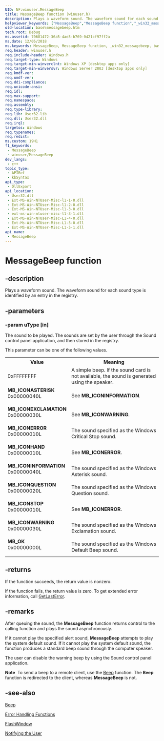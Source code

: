 ```yaml
---
UID: NF:winuser.MessageBeep
title: MessageBeep function (winuser.h)
description: Plays a waveform sound. The waveform sound for each sound type is identified by an entry in the registry.
helpviewer_keywords: ["MessageBeep","MessageBeep function","_win32_messagebeep","base.messagebeep","winuser/MessageBeep"]
old-location: base\messagebeep.htm
tech.root: Debug
ms.assetid: 70681472-36a5-4ae3-b769-0421cf97ff2a
ms.date: 12/05/2018
ms.keywords: MessageBeep, MessageBeep function, _win32_messagebeep, base.messagebeep, winuser/MessageBeep
req.header: winuser.h
req.include-header: Windows.h
req.target-type: Windows
req.target-min-winverclnt: Windows XP [desktop apps only]
req.target-min-winversvr: Windows Server 2003 [desktop apps only]
req.kmdf-ver: 
req.umdf-ver: 
req.ddi-compliance: 
req.unicode-ansi: 
req.idl: 
req.max-support: 
req.namespace: 
req.assembly: 
req.type-library: 
req.lib: User32.lib
req.dll: User32.dll
req.irql: 
targetos: Windows
req.typenames: 
req.redist: 
ms.custom: 19H1
f1_keywords:
 - MessageBeep
 - winuser/MessageBeep
dev_langs:
 - c++
topic_type:
 - APIRef
 - kbSyntax
api_type:
 - DllExport
api_location:
 - User32.dll
 - Ext-MS-Win-NTUser-Misc-l1-1-0.dll
 - Ext-MS-Win-NTUser-Misc-l1-2-0.dll
 - Ext-MS-Win-NTUser-Misc-l1-3-0.dll
 - ext-ms-win-ntuser-misc-l1-3-1.dll
 - Ext-MS-Win-NTUser-Misc-L1-4-0.dll
 - Ext-Ms-Win-NTUser-Misc-L1-5-0.dll
 - Ext-MS-Win-NTUser-Misc-L1-5-1.dll
api_name:
 - MessageBeep
---
```


# MessageBeep function


## -description

Plays a waveform sound. The waveform sound for each sound type is identified by an entry in the 
    registry.

## -parameters

### -param uType [in]

The sound to be played. The sounds are set by the user through the Sound control panel application, and then 
       stored in the registry.

This parameter can be one of the following values.

<table>
<tr>
<th>Value</th>
<th>Meaning</th>
</tr>
<tr>
<td>
0xFFFFFFFF

</td>
<td>
A simple beep. If the sound card is not available, the sound is generated using the speaker.

</td>
</tr>
<tr>
<td>
<dl>
<dt><b>MB_ICONASTERISK</b></dt>
<dt>0x00000040L</dt>
</dl>
</td>
<td>
See <b>MB_ICONINFORMATION</b>.

</td>
</tr>
<tr>
<td>
<dl>
<dt><b>MB_ICONEXCLAMATION</b></dt>
<dt>0x00000030L</dt>
</dl>
</td>
<td>
See <b>MB_ICONWARNING</b>.

</td>
</tr>
<tr>
<td>
<dl>
<dt><b>MB_ICONERROR</b></dt>
<dt>0x00000010L</dt>
</dl>
</td>
<td>
The sound specified as the Windows Critical Stop sound.

</td>
</tr>
<tr>
<td>
<dl>
<dt><b>MB_ICONHAND</b></dt>
<dt>0x00000010L</dt>
</dl>
</td>
<td>
See <b>MB_ICONERROR</b>.

</td>
</tr>
<tr>
<td>
<dl>
<dt><b>MB_ICONINFORMATION</b></dt>
<dt>0x00000040L</dt>
</dl>
</td>
<td>
The sound specified as the Windows Asterisk sound.

</td>
</tr>
<tr>
<td>
<dl>
<dt><b>MB_ICONQUESTION</b></dt>
<dt>0x00000020L</dt>
</dl>
</td>
<td>
The sound specified as the Windows Question sound.

</td>
</tr>
<tr>
<td>
<dl>
<dt><b>MB_ICONSTOP</b></dt>
<dt>0x00000010L</dt>
</dl>
</td>
<td>
See <b>MB_ICONERROR</b>.

</td>
</tr>
<tr>
<td>
<dl>
<dt><b>MB_ICONWARNING</b></dt>
<dt>0x00000030L</dt>
</dl>
</td>
<td>
The sound specified as the Windows Exclamation sound.

</td>
</tr>
<tr>
<td>
<dl>
<dt><b>MB_OK</b></dt>
<dt>0x00000000L</dt>
</dl>
</td>
<td>
The sound specified as the Windows Default Beep sound.

</td>
</tr>
</table>

## -returns

If the function succeeds, the return value is nonzero.

If the function fails, the return value is zero. To get extended error information, call 
       <a href="https://docs.microsoft.com/windows/desktop/api/errhandlingapi/nf-errhandlingapi-getlasterror">GetLastError</a>.

## -remarks

After queuing the sound, the <b>MessageBeep</b> function 
    returns control to the calling function and plays the sound asynchronously.

If it cannot play the specified alert sound, 
    <b>MessageBeep</b> attempts to play the system default sound. If 
    it cannot play the system default sound, the function produces a standard beep sound through the computer 
    speaker.

The user can disable the warning beep by using the Sound control panel application.

<b>Note</b>  To send a beep to a remote client, use the <a href="https://docs.microsoft.com/windows/desktop/api/utilapiset/nf-utilapiset-beep">Beep</a> function. 
     The <b>Beep</b> function is redirected to the client, whereas 
     <b>MessageBeep</b> is not.

## -see-also

<a href="https://docs.microsoft.com/windows/desktop/api/utilapiset/nf-utilapiset-beep">Beep</a>



<a href="https://docs.microsoft.com/windows/desktop/Debug/error-handling-functions">Error Handling Functions</a>



<a href="https://docs.microsoft.com/windows/desktop/api/winuser/nf-winuser-flashwindow">FlashWindow</a>



<a href="https://docs.microsoft.com/windows/desktop/Debug/notifying-the-user">Notifying the User</a>

